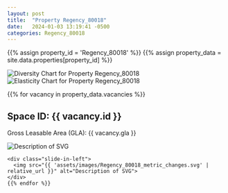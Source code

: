 ```yaml
---
layout: post
title:  "Property Regency_80018"
date:   2024-01-03 13:19:41 -0500
categories: Regency_80018
---
```


{{% assign property_id = 'Regency_80018' %}}
{{% assign property_data = site.data.properties[property_id] %}}

<div class="slide-in-left">
  <img src="{{ 'assets/images/Regency_80018_diversity.svg' | relative_url }}" alt="Diversity Chart for Property Regency_80018">
</div>

<!-- Slide-in SVG image -->
<div class="slide-in-left">
  <img src="{{ 'assets/images/Regency_80018_elasticity.svg' | relative_url }}" alt="Elasticity Chart for Property Regency_80018">
</div>

{{% for vacancy in property_data.vacancies %}}
  <h2>Space ID: {{ vacancy.id }}</h2>
  <p>Gross Leasable Area (GLA): {{ vacancy.gla }}</p>

   <div class="slide-in-left">
      <img src="{{ 'assets/images/Regency_80018_cotenant_impact.svg' | relative_url }}" alt="Description of SVG">
    </div>

    <div class="slide-in-left">
      <img src="{{ 'assets/images/Regency_80018_metric_changes.svg' | relative_url }}" alt="Description of SVG">
    </div>
    {{% endfor %}}    
